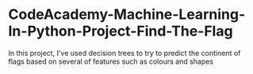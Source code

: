 # CodeAcademy-Machine-Learning-In-Python-Project-Find-The-Flag
In this project, I've used decision trees to try to predict the continent of flags based on several of features such as colours and shapes

